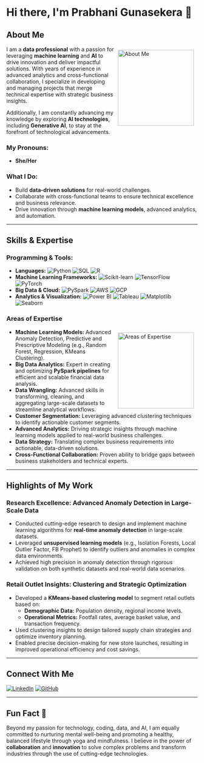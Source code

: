 # Hi there, I'm Prabhani Gunasekera 👋

## About Me

<img src="https://media.giphy.com/media/xT9IgzoKnwFNmISR8I/giphy.gif" alt="About Me" width="200" style="float: right; margin: 10px;">

I am a **data professional** with a passion for leveraging **machine learning** and **AI** to drive innovation and deliver impactful solutions. With years of experience in advanced analytics and cross-functional collaboration, I specialize in developing and managing projects that merge technical expertise with strategic business insights.

Additionally, I am constantly advancing my knowledge by exploring **AI technologies**, including **Generative AI**, to stay at the forefront of technological advancements.

### My Pronouns: 
- **She/Her**

### What I Do:
- Build **data-driven solutions** for real-world challenges.
- Collaborate with cross-functional teams to ensure technical excellence and business relevance.
- Drive innovation through **machine learning models**, advanced analytics, and automation.

---

## Skills & Expertise



### Programming & Tools:
- **Languages:** ![Python](https://img.shields.io/badge/-Python-3776AB?logo=python&logoColor=white) ![SQL](https://img.shields.io/badge/-SQL-4479A1?logo=postgresql&logoColor=white) ![R](https://img.shields.io/badge/-R-276DC3?logo=r&logoColor=white)
- **Machine Learning Frameworks:** ![Scikit-learn](https://img.shields.io/badge/-Scikit--Learn-F7931E?logo=scikit-learn&logoColor=white) ![TensorFlow](https://img.shields.io/badge/-TensorFlow-FF6F00?logo=tensorflow&logoColor=white) ![PyTorch](https://img.shields.io/badge/-PyTorch-EE4C2C?logo=pytorch&logoColor=white)
- **Big Data & Cloud:** ![PySpark](https://img.shields.io/badge/-PySpark-E25A1C?logo=apache-spark&logoColor=white) ![AWS](https://img.shields.io/badge/-AWS-232F3E?logo=amazon-aws&logoColor=white) ![GCP](https://img.shields.io/badge/-Google%20Cloud-4285F4?logo=google-cloud&logoColor=white)
- **Analytics & Visualization:** ![Power BI](https://img.shields.io/badge/-Power%20BI-F2C811?logo=power-bi&logoColor=black) ![Tableau](https://img.shields.io/badge/-Tableau-E97627?logo=tableau&logoColor=white) ![Matplotlib](https://img.shields.io/badge/-Matplotlib-11557C?logo=python&logoColor=white) ![Seaborn](https://img.shields.io/badge/-Seaborn-3776AB?logo=python&logoColor=white)

### Areas of Expertise

<img src="https://gifdb.com/images/high/ai-pink-brain-lighting-up-e40hul85xvay2ve2.gif" alt="Areas of Expertise" width="200" style="float: right; margin: 10px;">

- **Machine Learning Models:** Advanced Anomaly Detection, Predictive and Prescriptive Modeling (e.g., Random Forest, Regression, KMeans Clustering).
- **Big Data Analytics:** Expert in creating and optimizing **PySpark pipelines** for efficient and scalable financial data analysis.
- **Data Wrangling:** Advanced skills in transforming, cleaning, and aggregating large-scale datasets to streamline analytical workflows.
- **Customer Segmentation:** Leveraging advanced clustering techniques to identify actionable customer segments.
- **Advanced Analytics:** Driving strategic insights through machine learning models applied to real-world business challenges.
- **Data Strategy:** Translating complex business requirements into actionable, data-driven solutions.
- **Cross-Functional Collaboration:** Proven ability to bridge gaps between business stakeholders and technical experts.

---

## Highlights of My Work



### Research Excellence: Advanced Anomaly Detection in Large-Scale Data
- Conducted cutting-edge research to design and implement machine learning algorithms for **real-time anomaly detection** in large-scale datasets.
- Leveraged **unsupervised learning models** (e.g., Isolation Forests, Local Outlier Factor, FB Prophet) to identify outliers and anomalies in complex data environments.
- Achieved high precision in anomaly detection through rigorous validation on both synthetic datasets and real-world data scenarios.

### Retail Outlet Insights: Clustering and Strategic Optimization
- Developed a **KMeans-based clustering model** to segment retail outlets based on:
  - **Demographic Data:** Population density, regional income levels.
  - **Operational Metrics:** Footfall rates, average basket value, and transaction frequency.
- Used clustering insights to design tailored supply chain strategies and optimize inventory planning.
- Enabled precise decision-making for new store launches, resulting in improved operational efficiency and cost savings.

---

## Connect With Me



[![LinkedIn](https://img.shields.io/badge/LinkedIn-Connect-blue)](https://www.linkedin.com/in/prabhanigunasekera/)
[![GitHub](https://img.shields.io/badge/GitHub-Follow-black)](https://github.com/prabhanig)

---

## Fun Fact 🌟

Beyond my passion for technology, coding, data, and AI, I am equally committed to nurturing mental well-being and promoting a healthy, balanced lifestyle through yoga and mindfulness.
I believe in the power of **collaboration** and **innovation** to solve complex problems and transform industries through the use of cutting-edge technologies.
